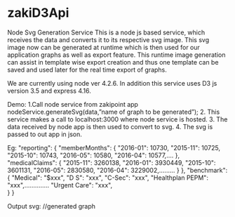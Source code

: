 # zakiD3Api
Node Svg Generation Service
This is a node js based service, which receives the data and converts it to its respective svg image.
This svg image now can be generated at runtime which is then used for our application graphs as well as export feature. This runtime image generation can assist in template wise export creation and thus one template can be saved and used later for the real time export of graphs.

We are currently using node ver 4.2.6. In addition this service uses D3 js version 3.5 and express 4.16.

Demo:
1.Call node service from zakipoint app
	nodeService.generateSvg(data,”name of graph to be generated”);
2. This service makes a call to localhost:3000 where node service is hosted.
3. The data received by node app is then used to convert to svg.
4. The svg is passed to out app in json.

Eg:
"reporting": {
        "memberMonths": {
            "2016-01": 10730,
            "2015-11": 10725,
            "2015-10": 10743,
            "2016-05": 10580,
            "2016-04": 10577,....
        },
        "medicalClaims": {
            "2015-11": 3260138,
            "2016-01": 3930449,
            "2015-10": 3601131,
            "2016-05": 2830580,
            "2016-04": 3229002,.........
        }
    },
    "benchmark": {
        "Medical": "$xxx",
        "D S": "xxx",
        "C-Sec": "xxx",
        "Healthplan PEPM": "xxx",..............
        "Urgent Care": "xxx",   
    }
}


Output svg:
//generated graph
